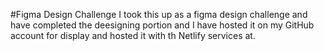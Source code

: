 #Figma Design Challenge
I took this up as a figma design challenge and have completed the deesigning portion and I have hosted it on my GitHub account for display and hosted it with th Netlify services at.